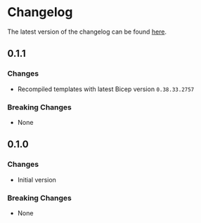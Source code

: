 # Changelog

The latest version of the changelog can be found [here](https://github.com/Azure/bicep-registry-modules/blob/main/avm/res/web/site/slot/CHANGELOG.md).

## 0.1.1

### Changes

- Recompiled templates with latest Bicep version `0.38.33.2757`

### Breaking Changes

- None

## 0.1.0

### Changes

- Initial version

### Breaking Changes

- None
